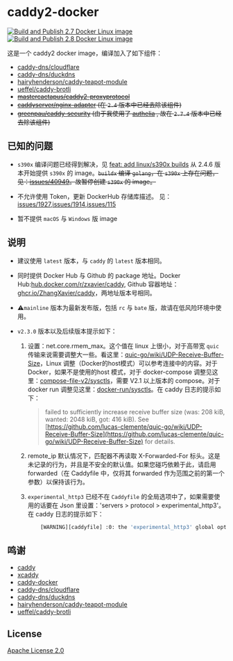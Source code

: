 # caddy2-docker

[![Build and Publish 2.7 Docker Linux image](https://github.com/ZhangXavier/caddy-docker/actions/workflows/docker-linux-build_2.7.yaml/badge.svg)](https://github.com/ZhangXavier/caddy-docker/actions/workflows/docker-linux-build_2.7.yaml)
[![Build and Publish 2.8 Docker Linux image](https://github.com/ZhangXavier/caddy-docker/actions/workflows/docker-linux-build_2.8.yaml/badge.svg)](https://github.com/ZhangXavier/caddy-docker/actions/workflows/docker-linux-build_2.8.yaml)

这是一个 caddy2 docker image，编译加入了如下组件：

- [caddy-dns/cloudflare](https://github.com/caddy-dns/cloudflare)
- [caddy-dns/duckdns](https://github.com/caddy-dns/duckdns)
- [hairyhenderson/caddy-teapot-module](https://github.com/hairyhenderson/caddy-teapot-module)
- [ueffel/caddy-brotli](https://github.com/ueffel/caddy-brotli)
- ~~[mastercactapus/caddy2-proxyprotocol](https://github.com/mastercactapus/caddy2-proxyprotocol)~~
- ~~[caddyserver/nginx-adapter](https://github.com/caddyserver/nginx-adapter) (在 `2.4` 版本中已经去除该组件)~~
- ~~[greenpau/caddy-security](https://github.com/greenpau/caddy-security) (由于我使用了 [authelia](https://www.authelia.com/) , 故在 `2.7.4` 版本中已经去除该组件)~~

## 已知的问题

- `s390x` 编译问题已经得到解决，见 [feat: add linux/s390x builds](https://github.com/kyverno/kyverno/pull/3277) 从 2.4.6 版本开始提供 `s390x` 的 image。~~`buildx` 编译 `golang`，在 `s390x` 上存在问题，见：[issues/40949](https://github.com/golang/go/issues/40949)。故暂停创建 `s390x` 的 image。~~

- 不允许使用 Token，更新 DockerHub 存储库描述。 见：[issues/1927](https://github.com/docker/hub-feedback/issues/1927),[issues/1914](https://github.com/docker/hub-feedback/issues/1914),[issues/115](https://github.com/docker/roadmap/issues/115)

- 暂不提供 `macOS` 与 `Windows` 版 image

## 说明

- 建议使用 `latest` 版本，与 `caddy` 的 `latest` 版本相同。

- 同时提供 Docker Hub 与 Github 的 package 地址。Docker Hub:[hub.docker.com/r/zxavier/caddy](https://hub.docker.com/r/zxavier/caddy), Github 容器地址：[ghcr.io/ZhangXavier/caddy](https://ghcr.io/ZhangXavier/caddy)，两地址版本号相同。

- ⚠️`mainline` 版本为最新发布版，包括 `rc` 与 `bate` 版，故请在低风险环境中使用。

- `v2.3.0` 版本以及后续版本提示如下：

    1. 设置：net.core.rmem_max。这个值在 linux 上很小，对于高带宽 `quic` 传输来说需要调整大一些。看这里：[quic-go/wiki/UDP-Receive-Buffer-Size](https://github.com/lucas-clemente/quic-go/wiki/UDP-Receive-Buffer-Size)，Linux 调整（Docker的host模式）可以参考连接中的内容。对于 Docker，如果不是使用的host 模式，对于 docker-compose 调整见这里：[compose-file-v2/sysctls](https://docs.docker.com/compose/compose-file/compose-file-v2/#sysctls)，需要 V2.1 以上版本的 compose。对于 docker run 调整见这里：[docker-run/sysctls](https://docs.docker.com/engine/reference/commandline/run/#configure-namespaced-kernel-parameters-sysctls-at-runtime)。在 caddy 日志的提示如下：
        > failed to sufficiently increase receive buffer size (was: 208 kiB, wanted: 2048 kiB, got: 416 kiB). See [https://github.com/lucas-clemente/quic-go/wiki/UDP-Receive-Buffer-Size](https://github.com/lucas-clemente/quic-go/wiki/UDP-Receive-Buffer-Size) for details.

    2. remote_ip 默认情况下，匹配器不再读取 X-Forwarded-For 标头。这是未记录的行为，并且是不安全的默认值。如果您碰巧依赖于此，请启用 forwarded（在 Caddyfile 中，仅将其 forwarded 作为范围之前的第一个参数）以保持该行为。

    3. `️experimental_http3` 已经不在 `Caddyfile` 的全局选项中了，如果需要使用的话要在 Json 里设置：'servers > protocol > experimental_http3'。在 caddy 日志的提示如下：

        ``` sh
            [WARNING][caddyfile] :0: the 'experimental_http3' global option is deprecated, please use the 'servers > protocol > experimental_http3' option instead
        ```

## 鸣谢

- [caddy](https://github.com/caddyserver/caddy)
- [xcaddy](https://github.com/caddyserver/xcaddy)
- [caddy-docker](https://github.com/caddyserver/caddy-docker)
- [caddy-dns/cloudflare](https://github.com/caddy-dns/cloudflare)
- [caddy-dns/duckdns](https://github.com/caddy-dns/duckdns)
- [hairyhenderson/caddy-teapot-module](https://github.com/hairyhenderson/caddy-teapot-module)
- [ueffel/caddy-brotli](https://github.com/ueffel/caddy-brotli)

## License

[Apache License 2.0](LICENSE)
